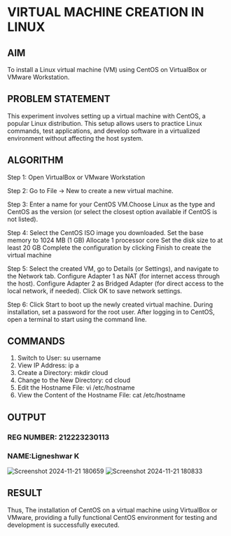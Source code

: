 # VIRTUAL MACHINE CREATION IN LINUX
## AIM
To install a Linux virtual machine (VM) using CentOS on VirtualBox or VMware Workstation.

## PROBLEM STATEMENT
This experiment involves setting up a virtual machine with CentOS, a popular Linux distribution. This setup allows users to practice Linux commands, test applications, and develop software in a virtualized environment without affecting the host system.

## ALGORITHM
Step 1:
Open VirtualBox or VMware Workstation

Step 2:
Go to File -> New to create a new virtual machine.

Step 3:
Enter a name for your CentOS VM.Choose Linux as the type and CentOS as the version (or select the closest option available if CentOS is not listed).

Step 4:
Select the CentOS ISO image you downloaded.
Set the base memory to 1024 MB (1 GB)
Allocate 1 processor core
Set the disk size to at least 20 GB
Complete the configuration by clicking Finish to create the virtual machine

Step 5:
Select the created VM, go to Details (or Settings), and navigate to the Network tab.
Configure Adapter 1 as NAT (for internet access through the host).
Configure Adapter 2 as Bridged Adapter (for direct access to the local network, if needed).
Click OK to save network settings.

Step 6:
Click Start to boot up the newly created virtual machine.
During installation, set a password for the root user.
After logging in to CentOS, open a terminal to start using the command line.

## COMMANDS
1. Switch to User: su username
2. View IP Address: ip a
3. Create a Directory: mkdir cloud
4. Change to the New Directory: cd cloud
5. Edit the Hostname File: vi /etc/hostname
6. View the Content of the Hostname File: cat /etc/hostname

## OUTPUT
### REG NUMBER: 212223230113
### NAME:Ligneshwar K
![Screenshot 2024-11-21 180659](https://github.com/user-attachments/assets/81b81344-33c0-48ce-98d5-546bb2b28c80)
![Screenshot 2024-11-21 180833](https://github.com/user-attachments/assets/f0d75f1d-31ff-43d7-be0b-8f3900a9d10b)


## RESULT
Thus, The installation of CentOS on a virtual machine using VirtualBox or VMware, providing a fully functional CentOS environment for testing and development is successfully executed.
 

  

